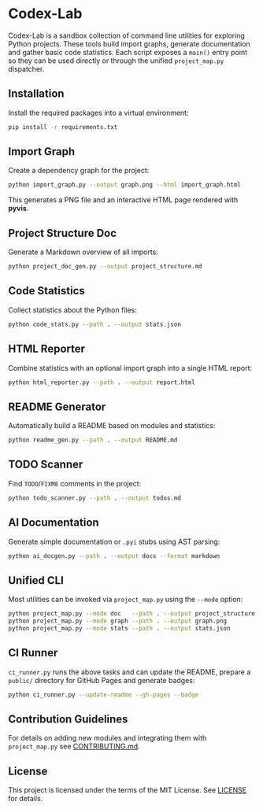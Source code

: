 # Codex-Lab

Codex-Lab is a sandbox collection of command line utilities for exploring Python projects. These tools build import graphs, generate documentation and gather basic code statistics. Each script exposes a `main()` entry point so they can be used directly or through the unified `project_map.py` dispatcher.

## Installation

Install the required packages into a virtual environment:

```bash
pip install -r requirements.txt
```

## Import Graph

Create a dependency graph for the project:

```bash
python import_graph.py --output graph.png --html import_graph.html
```

This generates a PNG file and an interactive HTML page rendered with **pyvis**.

## Project Structure Doc

Generate a Markdown overview of all imports:

```bash
python project_doc_gen.py --output project_structure.md
```

## Code Statistics

Collect statistics about the Python files:

```bash
python code_stats.py --path . --output stats.json
```

## HTML Reporter

Combine statistics with an optional import graph into a single HTML report:

```bash
python html_reporter.py --path . --output report.html
```

## README Generator

Automatically build a README based on modules and statistics:

```bash
python readme_gen.py --path . --output README.md
```

## TODO Scanner

Find `TODO`/`FIXME` comments in the project:

```bash
python todo_scanner.py --path . --output todos.md
```

## AI Documentation

Generate simple documentation or `.pyi` stubs using AST parsing:

```bash
python ai_docgen.py --path . --output docs --format markdown
```

## Unified CLI

Most utilities can be invoked via `project_map.py` using the `--mode` option:

```bash
python project_map.py --mode doc   --path . --output project_structure.md
python project_map.py --mode graph --path . --output graph.png
python project_map.py --mode stats --path . --output stats.json
```

## CI Runner

`ci_runner.py` runs the above tasks and can update the README, prepare a `public/` directory for GitHub Pages and generate badges:

```bash
python ci_runner.py --update-readme --gh-pages --badge
```

## Contribution Guidelines

For details on adding new modules and integrating them with `project_map.py` see [CONTRIBUTING.md](CONTRIBUTING.md).

## License

This project is licensed under the terms of the MIT License. See [LICENSE](LICENSE) for details.
